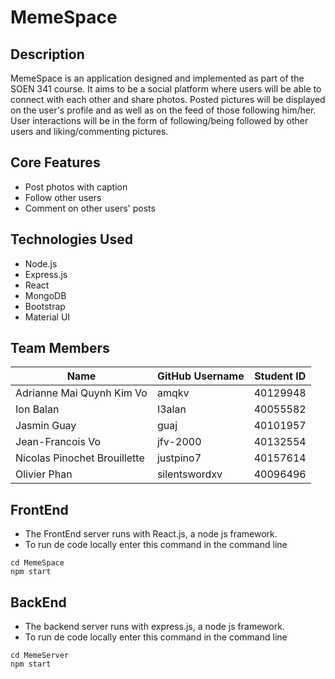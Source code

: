 # MemeSpace

## Description
MemeSpace is an application designed and implemented as part of the SOEN 341 course. It aims to be a social platform where users will be able to connect with each other and share photos. Posted pictures will be displayed on the user's profile and as well as on the feed of those following him/her. User interactions will be in the form of following/being followed by other users and liking/commenting pictures. 

## Core Features
* Post photos with caption
* Follow other users
* Comment on other users' posts

## Technologies Used
* Node.js
* Express.js
* React
* MongoDB
* Bootstrap
* Material UI

## Team Members
| Name | GitHub Username | Student ID |
| --------------- | --------------- | --------------- |
| Adrianne Mai Quynh Kim Vo | amqkv | 40129948 |
| Ion Balan | I3alan | 40055582 |
| Jasmin Guay | guaj | 40101957 |
| Jean-Francois Vo | jfv-2000 | 40132554 |
| Nicolas Pinochet Brouillette | justpino7 | 40157614 |
| Olivier Phan | silentswordxv | 40096496 |   

## FrontEnd
* The FrontEnd server runs with React.js, a node js framework.
* To run de code locally enter this command in the command line
```
cd MemeSpace
npm start
```


## BackEnd
* The backend server runs with express.js, a node js framework.
* To run de code locally enter this command in the command line
```
cd MemeServer
npm start
```